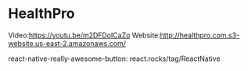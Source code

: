 # HealthPro
Video:https://youtu.be/m2DFDoICaZo
Website:http://healthpro.com.s3-website.us-east-2.amazonaws.com/


react-native-really-awesome-button: react.rocks/tag/ReactNative
